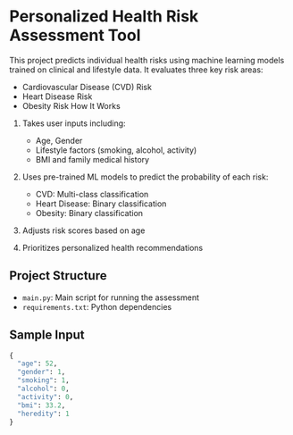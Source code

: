 
# Personalized Health Risk Assessment Tool

This project predicts individual health risks using machine learning models trained on clinical and lifestyle data. It evaluates three key risk areas:

- Cardiovascular Disease (CVD) Risk
- Heart Disease Risk
- Obesity Risk
 How It Works

1. Takes user inputs including:
   - Age, Gender
   - Lifestyle factors (smoking, alcohol, activity)
   - BMI and family medical history

2. Uses pre-trained ML models to predict the probability of each risk:
   - CVD: Multi-class classification
   - Heart Disease: Binary classification
   - Obesity: Binary classification

3. Adjusts risk scores based on age
4. Prioritizes personalized health recommendations

##  Project Structure

- `main.py`: Main script for running the assessment
- `requirements.txt`: Python dependencies

## Sample Input

```python
{
  "age": 52,
  "gender": 1,
  "smoking": 1,
  "alcohol": 0,
  "activity": 0,
  "bmi": 33.2,
  "heredity": 1
}
